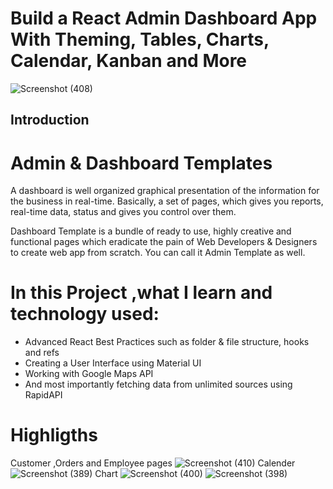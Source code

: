# Build a React Admin Dashboard App With Theming, Tables, Charts, Calendar, Kanban and More
![Screenshot (408)](https://user-images.githubusercontent.com/76895565/198515384-bc601e0b-07fb-40f2-bb34-9587cd1bca07.png)

## Introduction
# Admin & Dashboard Templates
A dashboard is well organized graphical presentation of the information for the business in real-time. Basically, a set of pages, which gives you reports, real-time data, status and gives you control over them.

Dashboard Template is a bundle of ready to use, highly creative and functional pages which eradicate the pain of Web Developers & Designers to create web app from scratch. You can call it Admin Template as well.

#  In this Project ,what I learn and technology used:
- Advanced React Best Practices such as folder & file structure, hooks and refs
- Creating a User Interface using Material UI
- Working with Google Maps API
- And most importantly fetching data from unlimited sources using RapidAPI

# Highligths
Customer ,Orders and Employee pages
![Screenshot (410)](https://user-images.githubusercontent.com/76895565/198516452-1c15de06-4c3d-4383-87ec-c00291ae1f30.png)
Calender
![Screenshot (389)](https://user-images.githubusercontent.com/76895565/198515783-9befb39e-6e77-4cce-bcd9-ecee5fd801f8.png)
Chart
![Screenshot (400)](https://user-images.githubusercontent.com/76895565/198517139-5e1903bf-88f7-4488-bcd0-a92a7076e24e.png)
![Screenshot (398)](https://user-images.githubusercontent.com/76895565/198517163-5aad06f6-6f59-42d2-9f5e-c89d48b0549b.png)





